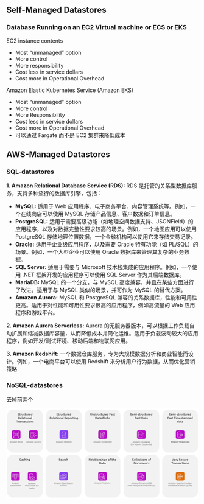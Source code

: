 ## Self-Managed Datastores

### Database Running on an EC2 Virtual machine or ECS or EKS

EC2 instance contents
- Most “unmanaged” option
- More control
- More responsibility
- Cost less in service dollars
- Cost more in Operational Overhead

Amazon Elastic Kubernetes Service (Amazon EKS)
- Most “unmanaged” option
- More control
- More Responsibility
- Cost less in service dollars
- Cost more in Operational Overhead
- 可以通过 Fargate 而不是 EC2 集群来降低成本

## AWS-Managed Datastores

### SQL-datastores

**1. Amazon Relational Database Service (RDS):** RDS 是托管的关系型数据库服务，支持多种流行的数据库引擎，包括：

- **MySQL:** 适用于 Web 应用程序、电子商务平台、内容管理系统等。例如，一个在线商店可以使用 MySQL 存储产品信息、客户数据和订单信息。
- **PostgreSQL:** 适用于需要高级功能（如地理空间数据支持、JSONField）的应用程序，以及对数据完整性要求较高的场景。例如，一个地图应用可以使用 PostgreSQL 存储地理位置数据，一个金融机构可以使用它来存储交易记录。
- **Oracle:** 适用于企业级应用程序，以及需要 Oracle 特有功能（如 PL/SQL）的场景。例如，一个大型企业可以使用 Oracle 数据库来管理其复杂的业务数据。
- **SQL Server:** 适用于需要与 Microsoft 技术栈集成的应用程序。例如，一个使用 .NET 框架开发的应用程序可以使用 SQL Server 作为其后端数据库。
- **MariaDB:** MySQL 的一个分支，与 MySQL 高度兼容，并且在某些方面进行了改进。适用于与 MySQL 类似的场景，并可作为 MySQL 的替代方案。
- **Amazon Aurora:** MySQL 和 PostgreSQL 兼容的关系数据库，性能和可用性更高。适用于对性能和可用性要求很高的应用程序，例如高流量的 Web 应用程序和游戏平台。

**2. Amazon Aurora Serverless:** Aurora 的无服务器版本，可以根据工作负载自动扩展和缩减数据库容量，从而降低成本并简化运维。适用于负载波动较大的应用程序，例如开发/测试环境、移动后端和物联网应用。

**3. Amazon Redshift:** 一个数据仓库服务，专为大规模数据分析和商业智能而设计。例如，一个电商平台可以使用 Redshift 来分析用户行为数据，从而优化营销策略

### NoSQL-datastores

去掉前两个

<img src="./img/1.png" alt="1" style="zoom:50%;" />

